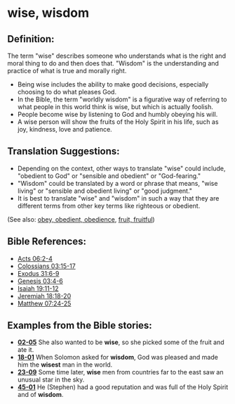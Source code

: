 # wise, wisdom #

## Definition: ##

The term "wise" describes someone who understands what is the right and moral thing to do and then does that. "Wisdom" is the understanding and practice of what is true and morally right.

* Being wise includes the ability to make good decisions, especially choosing to do what pleases God.
* In the Bible, the term "worldly wisdom" is a figurative way of referring to what people in this world think is wise, but which is actually foolish.
* People become wise by listening to God and humbly obeying his will.
* A wise person will show the fruits of the Holy Spirit in his life, such as joy, kindness, love and patience.

## Translation Suggestions: ##

* Depending on the context, other ways to translate "wise" could include, "obedient to God" or "sensible and obedient" or "God-fearing."
* "Wisdom" could be translated by a word or phrase that means,  "wise living" or "sensible and obedient living" or "good judgment."
* It is best to translate "wise" and "wisdom" in such a way that they are different terms from other key terms like righteous or obedient.

(See also: [obey, obedient, obedience](../other/obey.md), [fruit, fruitful](../kt/fruit.md))

## Bible References: ##

* [Acts 06:2-4](https://door43.org/en/bible/notes/act/06/02)
* [Colossians 03:15-17](https://door43.org/en/bible/notes/col/03/15)
* [Exodus 31:6-9](https://door43.org/en/bible/notes/exo/31/06)
* [Genesis 03:4-6](https://door43.org/en/bible/notes/gen/03/04)
* [Isaiah 19:11-12](https://door43.org/en/bible/notes/isa/19/11)
* [Jeremiah 18:18-20](https://door43.org/en/bible/notes/jer/18/18)
* [Matthew 07:24-25](https://door43.org/en/bible/notes/mat/07/24)

## Examples from the Bible stories: ##

* __[02-05](https://door43.org/en/obs/notes/frames/02-05)__ She also wanted to be __wise__, so she picked some of the fruit and ate it.
* __[18-01](https://door43.org/en/obs/notes/frames/18-01)__ When Solomon asked for __wisdom__, God was pleased and made him the __wisest__  man in the world.
* __[23-09](https://door43.org/en/obs/notes/frames/23-09)__ Some time later, __wise__  men from countries far to the east saw an unusual star in the sky.
* __[45-01](https://door43.org/en/obs/notes/frames/45-01)__ He (Stephen) had a good reputation and was full of the Holy Spirit and of __wisdom__.



